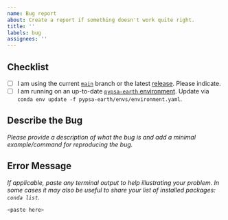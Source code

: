 ```yaml
---
name: Bug report
about: Create a report if something doesn't work quite right.
title: ''
labels: bug
assignees: ''
---
```


<!-- Please do not post usage questions here. Ask them on the Q&A at the discussion tab on GitHub: https://github.com/pypsa-meets-earth/pypsa-earth/discussions/categories/q-a -->

## Checklist

- [ ] I am using the current [`main`](https://github.com/pypsa-meets-earth/pypsa-distribution/tree/main) branch or the latest [release](https://github.com/pypsa-meets-earth/pypsa-distribution/releases). Please indicate.
- [ ] I am running on an up-to-date [`pypsa-earth` environment](https://github.com/pypsa-meets-earth/pypsa-earth/blob/main/envs/environment.yaml). Update via `conda env update -f pypsa-earth/envs/environment.yaml`.

## Describe the Bug

*Please provide a description of what the bug is and add a minimal example/command for reproducing the bug.*

## Error Message

*If applicable, paste any terminal output to help illustrating your problem.*
*In some cases it may also be useful to share your list of installed packages: `conda list`.*

```bash
<paste here>
```

